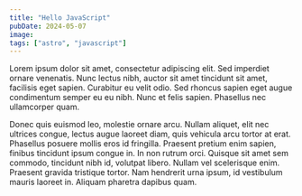 ```yaml
---
title: "Hello JavaScript"
pubDate: 2024-05-07
image: 
tags: ["astro", "javascript"]
---
```


Lorem ipsum dolor sit amet, consectetur adipiscing elit. Sed imperdiet ornare venenatis. Nunc lectus nibh, auctor sit amet tincidunt sit amet, facilisis eget sapien. Curabitur eu velit odio. Sed rhoncus sapien eget augue condimentum semper eu eu nibh. Nunc et felis sapien. Phasellus nec ullamcorper quam.

Donec quis euismod leo, molestie ornare arcu. Nullam aliquet, elit nec ultrices congue, lectus augue laoreet diam, quis vehicula arcu tortor at erat. Phasellus posuere mollis eros id fringilla. Praesent pretium enim sapien, finibus tincidunt ipsum congue in. In non rutrum orci. Quisque sit amet sem commodo, tincidunt nibh id, volutpat libero. Nullam vel scelerisque enim. Praesent gravida tristique tortor. Nam hendrerit urna ipsum, id vestibulum mauris laoreet in. Aliquam pharetra dapibus quam.